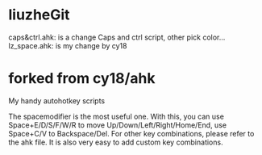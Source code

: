 # liuzheGit
caps&ctrl.ahk: is a change Caps and ctrl script, other pick color...
lz_space.ahk: is my change by cy18

# forked from cy18/ahk
My handy autohotkey scripts

The spacemodifier is the most useful one. 
With this, you can use Space+E/D/S/F/W/R to move Up/Down/Left/Right/Home/End, 
use Space+C/V to Backspace/Del. For other key combinations, please refer to the ahk file. 
It is also very easy to add custom key combinations. 
